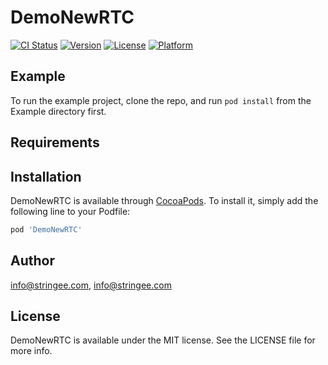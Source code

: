 # DemoNewRTC

[![CI Status](https://img.shields.io/travis/info@stringee.com/DemoNewRTC.svg?style=flat)](https://travis-ci.org/info@stringee.com/DemoNewRTC)
[![Version](https://img.shields.io/cocoapods/v/DemoNewRTC.svg?style=flat)](https://cocoapods.org/pods/DemoNewRTC)
[![License](https://img.shields.io/cocoapods/l/DemoNewRTC.svg?style=flat)](https://cocoapods.org/pods/DemoNewRTC)
[![Platform](https://img.shields.io/cocoapods/p/DemoNewRTC.svg?style=flat)](https://cocoapods.org/pods/DemoNewRTC)

## Example

To run the example project, clone the repo, and run `pod install` from the Example directory first.

## Requirements

## Installation

DemoNewRTC is available through [CocoaPods](https://cocoapods.org). To install
it, simply add the following line to your Podfile:

```ruby
pod 'DemoNewRTC'
```

## Author

info@stringee.com, info@stringee.com

## License

DemoNewRTC is available under the MIT license. See the LICENSE file for more info.

